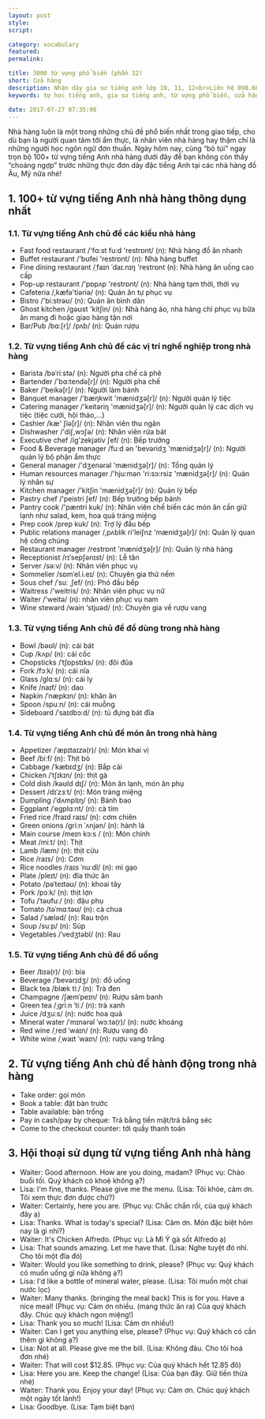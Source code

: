 ```yaml
---
layout: post
style:
script:

category: vocabulary
featured:
permalink:

title: 3000 từ vựng phổ biến (phần 32)
short: Cửa hàng
description: Nhận dậy gia sư tiếng anh lớp 10, 11, 12<br>Liên hệ 098.66.77.99.3<br>Anh Thịnh
keywords: tự học tiếng anh, gia sư tiếng anh, từ vựng phổ biến, cửa hàng, vocabulary, stores

date: 2017-07-27 07:35:00
---
```


Nhà hàng luôn là một trong những chủ đề phổ biến nhất trong giao tiếp, cho dù bạn là người quan tâm tới ẩm thực, là nhân viên nhà hàng hay thậm chí là những người học ngôn ngữ đơn thuần. Ngày hôm nay, cùng “bỏ túi" ngay trọn bộ 100+ từ vựng tiếng Anh nhà hàng dưới đây để bạn không còn thấy “choáng ngợp” trước những thực đơn dày đặc tiếng Anh tại các nhà hàng đồ Âu, Mỹ nữa nhé!

## 1. 100+ từ vựng tiếng Anh nhà hàng thông dụng nhất

### 1.1. Từ vựng tiếng Anh chủ đề các kiểu nhà hàng

- Fast food restaurant /'fɑ:st fu:d 'restrɒnt/ (n): Nhà hàng đồ ăn nhanh
- Buffet restaurant /'bʊfei 'restrɒnt/ (n): Nhà hàng buffet
- Fine dining restaurant /ˌfaɪn ˈdaɪ.nɪŋ 'restrɒnt (n): Nhà hàng ăn uống cao cấp
- Pop-up restaurant /'pɒpʌp 'restrɒnt/ (n): Nhà hàng tạm thời, thời vụ
- Cafeteria /,kæfə'tiəriə/ (n): Quán ăn tự phục vụ
- Bistro /'bi:strəʊ/ (n): Quán ăn bình dân
- Ghost kitchen /gəʊst 'kit∫in/ (n): Nhà hàng ảo, nhà hàng chỉ phục vụ bữa ăn mang đi hoặc giao hàng tận nơi
- Bar/Pub /bɑ:[r]/ /pʌb/ (n): Quán rượu

### 1.2. Từ vựng tiếng Anh chủ đề các vị trí nghề nghiệp trong nhà hàng

- Barista /bəˈriːstə/ (n): Người pha chế cà phê
- Bartender /'bɑ:tendə[r]/ (n): Người pha chế
- Baker /'beikə[r]/ (n): Người làm bánh
- Banquet manager /'bæŋkwit 'mænidʒə[r]/ (n): Người quản lý tiệc
- Catering manager /'keitəriŋ 'mænidʒə[r]/ (n): Người quản lý các dịch vụ tiệc (tiệc cưới, hội thảo,…)
- Cashier /kæ' ∫iə[r]/ (n): Nhân viên thu ngân
- Dishwasher /'diʃ,wɔʃə/ (n): Nhân viên rửa bát
- Executive chef /ig'zekjətiv ∫ef/ (n): Bếp trưởng
- Food & Beverage manager /fu:d ən 'bevəridʒ 'mænidʒə[r]/ (n): Người quản lý bộ phận ẩm thực
- General manager /'dʒenərəl 'mænidʒə[r]/ (n): Tổng quản lý
- Human resources manager /'hju:mən 'ri:sɔ:rsiz 'mænidʒə[r]/ (n): Quản lý nhân sự
- Kitchen manager /'kit∫in 'mænidʒə[r]/ (n): Quản lý bếp
- Pastry chef /'peistri ∫ef/ (n): Bếp trưởng bếp bánh
- Pantry cook /'pæntri kuk/ (n): Nhân viên chế biến các món ăn cần giữ lạnh như salad, kem, hoa quả tráng miệng
- Prep cook /prep kuk/ (n): Trợ lý đầu bếp
- Public relations manager /,pʌblik ri'lei∫nz 'mænidʒə[r]/ (n): Quản lý quan hệ công chúng
- Restaurant manager /restrɒnt 'mænidʒə[r]/ (n): Quản lý nhà hàng
- Receptionist /rɪˈsepʃənɪst/ (n): Lễ tân
- Server /sə:v/ (n): Nhân viên phục vụ
- Sommelier /sɒmˈel.i.eɪ/ (n): Chuyên gia thử nếm
- Sous chef /ˈsuː ˌʃef/ (n): Phó đầu bếp
- Waitress /'weitris/ (n): Nhân viên phục vụ nữ
- Waiter /'weitə/ (n): nhân viên phục vụ nam
- Wine steward /wain ‘stjuəd/ (n): Chuyên gia về rượu vang

### 1.3. Từ vựng tiếng Anh chủ đề đồ dùng trong nhà hàng

- Bowl /bəʊl/ (n): cái bát
- Cup /kʌp​​/ (n): cái cốc
- Chopsticks /ˈtʃɒpstɪks/ (n): đôi đũa
- Fork /fɔːk/ (n): cái nĩa
- Glass /ɡlɑːs/ (n): cái ly
- Knife /naɪf/ (n): dao
- Napkin /ˈnæpkɪn/ (n): khăn ăn
- Spoon /spuːn/ (n): cái muỗng
- Sideboard /ˈsaɪdbɔːd/ (n): tủ đựng bát đĩa

### 1.4. Từ vựng tiếng Anh chủ đề món ăn trong nhà hàng

- Appetizer /ˈæpɪtaɪzə(r)/ (n): Món khai vị
- Beef /biːf/ (n): Thịt bò
- Cabbage /ˈkæbɪdʒ/ (n): Bắp cải 
- Chicken /ˈtʃɪkɪn/ (n): thịt gà
- Cold dish /kəʊld dɪʃ/ (n): Món ăn lạnh, món ăn phụ
- Dessert /dɪˈzɜːt/ (n): Món tráng miệng
- Dumpling /ˈdʌmplɪŋ/ (n): Bánh bao
- Eggplant /ˈeɡplɑːnt/ (n): cà tím
- Fried rice /fraɪd raɪs/ (n): cơm chiên
- Green onions /ɡriːn ˈʌnjən/ (n): hành lá
- Main course /meɪn kɔ:s / (n): Món chính
- Meat /miːt/ (n): Thịt 
- Lamb /læm/ (n): thịt cừu
- Rice /raɪs/ (n): Cơm
- Rice noodles /raɪs ˈnuːdl/ (n): mì gạo
- Plate /pleɪt/ (n): đĩa thức ăn
- Potato /pəˈteɪtəʊ/ (n): khoai tây
- Pork /pɔːk/ (n): thịt lợn
- Tofu /ˈtəʊfuː/ (n): đậu phụ
- Tomato /təˈmɑːtəʊ/ (n): cà chua
- Salad /ˈsæləd/ (n): Rau trộn
- Soup /suːp/ (n): Súp
- Vegetables /ˈvedʒtəbl/ (n): Rau

### 1.5. Từ vựng tiếng Anh chủ đề đồ uống

- Beer /bɪə(r)/ (n): bia
- Beverage /ˈbevərɪdʒ/ (n): đồ uống
- Black tea /blæk tiː/ (n): Trà đen
- Champagne /ʃæmˈpeɪn/ (n): Rượu sâm banh
- Green tea /ˌɡriːn ˈtiː/ (n): trà xanh
- Juice /dʒuːs/ (n): nước hoa quả
- Mineral water /ˈmɪnərəl ˈwɔːtə(r)/ (n): nước khoáng
- Red wine /ˌred ˈwaɪn/ (n): Rượu vang đỏ
- White wine /ˌwaɪt ˈwaɪn/ (n): rượu vang trắng

## 2. Từ vựng tiếng Anh chủ đề hành động trong nhà hàng

- Take order: gọi món
- Book a table: đặt bàn trước 
- Table available: bàn trống
- Pay in cash/pay by cheque: Trả bằng tiền mặt/trả bằng séc
- Come to the checkout counter: tới quầy thanh toán

## 3. Hội thoại sử dụng từ vựng tiếng Anh nhà hàng

- Waiter: Good afternoon. How are you doing, madam? (Phục vụ: Chào buổi tối. Quý khách có khoẻ không ạ?)
- Lisa: I'm fine, thanks. Please give me the menu. (Lisa: Tôi khỏe, cảm ơn. Tôi xem thực đơn được chứ?)
- Waiter: Certainly, here you are. (Phục vụ: Chắc chắn rồi, của quý khách đây ạ)
- Lisa: Thanks. What is today's special? (Lisa: Cảm ơn. Món đặc biệt hôm nay là gì nhỉ?)
- Waiter: It's Chicken Alfredo. (Phục vụ: Là Mì Ý gà sốt Alfredo ạ)
- Lisa: That sounds amazing. Let me have that. (Lisa: Nghe tuyệt đó nhỉ. Cho tôi một đĩa đó)
- Waiter: Would you like something to drink, please? (Phục vụ: Quý khách có muốn uống gì nữa không ạ?)
- Lisa: I'd like a bottle of mineral water, please. (Lisa: Tôi muốn một chai nước lọc)
- Waiter: Many thanks. (bringing the meal back) This is for you. Have a nice meal! (Phục vụ: Cảm ơn nhiều. (mang thức ăn ra) Của quý khách đây. Chúc quý khách ngon miệng!)
- Lisa: Thank you so much! (Lisa: Cảm ơn nhiều!)
- Waiter: Can I get you anything else, please? (Phục vụ: Quý khách có cần thêm gì không ạ?)
- Lisa: Not at all. Please give me the bill. (Lisa: Không đâu. Cho tôi hoá đơn nhé)
- Waiter: That will cost $12.85. (Phục vụ: Của quý khách hết 12.85 đô)
- Lisa: Here you are. Keep the change! (Lisa: Của bạn đây. Giữ tiền thừa nhé) 
- Waiter: Thank you. Enjoy your day! (Phục vụ: Cảm ơn. Chúc quý khách một ngày tốt lành!)
- Lisa: Goodbye. (Lisa: Tạm biệt bạn)
